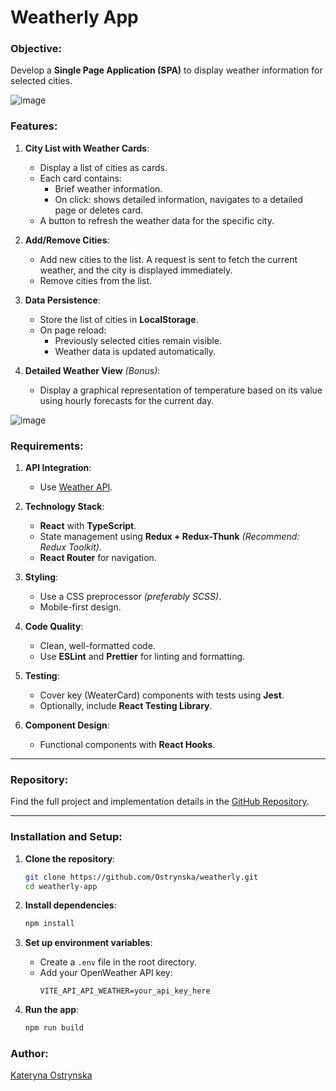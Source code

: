 # Weatherly App

### Objective:
Develop a **Single Page Application (SPA)** to display weather information for selected cities.

![image](https://github.com/user-attachments/assets/b165b13f-eef6-4b2b-9e77-b01f3731699b)

### Features:

1. **City List with Weather Cards**:
   - Display a list of cities as cards.
   - Each card contains:
     - Brief weather information.
     - On click: shows detailed information, navigates to a detailed page or deletes card.
   - A button to refresh the weather data for the specific city.

2. **Add/Remove Cities**:
   - Add new cities to the list. A request is sent to fetch the current weather, and the city is displayed immediately.
   - Remove cities from the list.

3. **Data Persistence**:
   - Store the list of cities in **LocalStorage**.
   - On page reload:
     - Previously selected cities remain visible.
     - Weather data is updated automatically.

4. **Detailed Weather View** *(Bonus)*:
   - Display a graphical representation of temperature based on its value using hourly forecasts for the current day.

![image](https://github.com/user-attachments/assets/73103f9a-af5b-458b-a202-7e60ad64217b)


### Requirements:

1. **API Integration**:
   - Use [Weather API](https://openweathermap.org/).

2. **Technology Stack**:
   - **React** with **TypeScript**.
   - State management using **Redux + Redux-Thunk** *(Recommend: Redux Toolkit)*.
   - **React Router** for navigation.

3. **Styling**:
   - Use a CSS preprocessor *(preferably SCSS)*.
   - Mobile-first design.

4. **Code Quality**:
   - Clean, well-formatted code.
   - Use **ESLint** and **Prettier** for linting and formatting.

5. **Testing**:
   - Cover key (WeaterCard) components with tests using **Jest**.
   - Optionally, include **React Testing Library**.

6. **Component Design**:
   - Functional components with **React Hooks**.

---

### Repository:
Find the full project and implementation details in the [GitHub Repository](https://github.com/Ostrynska/weatherly).

---

### Installation and Setup:

1. **Clone the repository**:
   ```bash
   git clone https://github.com/Ostrynska/weatherly.git
   cd weatherly-app
   ```

2. **Install dependencies**:
   ```bash
   npm install
   ```

3. **Set up environment variables**:
   - Create a `.env` file in the root directory.
   - Add your OpenWeather API key:
     ```
     VITE_API_API_WEATHER=your_api_key_here
     ```

4. **Run the app**:
   ```bash
   npm run build
   ```

### Author:
[Kateryna Ostrynska](https://github.com/Ostrynska)
